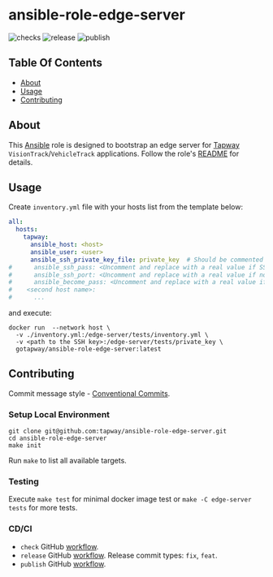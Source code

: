 # ansible-role-edge-server

![checks][ch] ![release][r] ![publish][p]

## Table Of Contents

* [About](#about)
* [Usage](#usage)
* [Contributing](#contributing)

## About

This [Ansible][ans] role is designed to bootstrap an edge server for [Tapway](https://gotapway.com/solutions) `VisionTrack`/`VehicleTrack` applications. Follow the role's [README](edge-server/README.md) for details.

## Usage


Create `inventory.yml` file with your hosts list from the template below:

```yaml
all:
  hosts:
    tapway:
      ansible_host: <host>
      ansible_user: <user>
      ansible_ssh_private_key_file: private_key  # Should be commented if ansible_ssh_pass uncommented
#      ansible_ssh_pass: <Uncomment and replace with a real value if SSH connection use password instead of the key>
#      ansible_ssh_port: <Uncomment and replace with a real value if not default(22)>
#      ansible_become_pass: <Uncomment and replace with a real value if the user needs a password to be a sudoer>
#    <second host name>:
#      ...
```
and execute:
```shell
docker run  --network host \
  -v ./inventory.yml:/edge-server/tests/inventory.yml \
  -v <path to the SSH key>:/edge-server/tests/private_key \
  gotapway/ansible-role-edge-server:latest
```

## Contributing

Commit message style - [Conventional Commits][cc].

### Setup Local Environment

```shell
git clone git@github.com:tapway/ansible-role-edge-server.git
cd ansible-role-edge-server
make init
```

Run `make` to list all available targets.

### Testing

Execute `make test` for minimal docker image test or `make -C edge-server tests` for more tests.

### CD/CI

- `check` GitHub [workflow][wch].
- `release` GitHub [workflow][wr]. Release commit types: `fix`, `feat`.
- `publish` GitHub [workflow][wp].


[ans]: https://docs.ansible.com/
[cc]: https://www.conventionalcommits.org/en/v1.0.0/
[pk]: https://pre-commit.com/#install

[wch]: .github/workflows/checks.yml
[wr]: .github/workflows/release.yml
[wp]: .github/workflows/publish.yml


[ch]: https://github.com/tapway/ansible-role-edge-server/actions/workflows/checks.yml/badge.svg
[r]: https://github.com/tapway/ansible-role-edge-server/actions/workflows/release.yml/badge.svg
[p]: https://github.com/tapway/ansible-role-edge-server/actions/workflows/publish.yml/badge.svg

